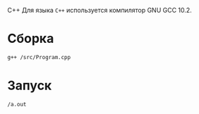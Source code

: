 C++
Для языка `C++` используется компилятор GNU GCC 10.2.

# Сборка
```bash
g++ /src/Program.cpp
```

# Запуск
```bash
/a.out
```